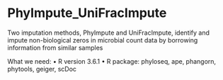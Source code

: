 # PhyImpute_UniFracImpute
Two imputation methods, PhyImpute and UniFracImpute, identify and impute non-biological zeros in microbial count data by borrowing information from similar samples

What we need:
•	R version 3.6.1
•	R package: phyloseq, ape, phangorn, phytools, geiger, scDoc
